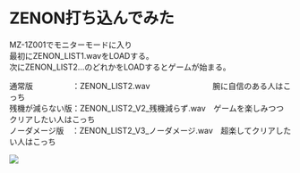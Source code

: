 # ZENON打ち込んでみた  

MZ-1Z001でモニターモードに入り  
最初にZENON_LIST1.wavをLOADする。  
次にZENON_LIST2…のどれかをLOADするとゲームが始まる。  

通常版　　　　　：ZENON_LIST2.wav　　　　　　　　腕に自信のある人はこっち  
残機が減らない版：ZENON_LIST2_V2_残機減らず.wav　ゲームを楽しみつつクリアしたい人はこっち  
ノーダメージ版　：ZENON_LIST2_V3_ノーダメージ.wav　超楽してクリアしたい人はこっち  

[![](https://img.youtube.com/vi/t4pheaYR2Cc/0.jpg)](https://youtu.be/t4pheaYR2Cc) 
